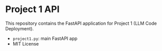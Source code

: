 # Project 1 API

This repository contains the FastAPI application for Project 1 (LLM Code Deployment).

- `project1.py`: main FastAPI app
- MIT License

